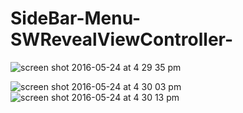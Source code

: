 # SideBar-Menu-SWRevealViewController-

![screen shot 2016-05-24 at 4 29 35 pm](https://cloud.githubusercontent.com/assets/19264044/15501777/f0d90ee2-21cc-11e6-8c23-e29877d52987.png)


![screen shot 2016-05-24 at 4 30 03 pm](https://cloud.githubusercontent.com/assets/19264044/15501778/f199bf7a-21cc-11e6-8ce3-76b0ed39431c.png)
![screen shot 2016-05-24 at 4 30 13 pm](https://cloud.githubusercontent.com/assets/19264044/15501779/f317e9da-21cc-11e6-8e61-7ae900a84e3d.png)
